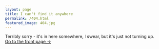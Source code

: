 ```yaml
---
layout: page
title: I can't find it anywhere
permalink: /404.html
featured_image: 404.jpg
---
```


Terribly sorry - it's in here somewhere, I swear, but it's just not turning up. <br />
<a class="error-link" href="{{ site.baseurl }}/">Go to the front page &rarr;</a>
